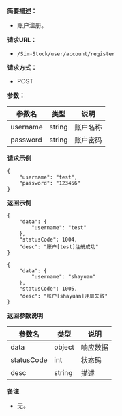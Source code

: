**简要描述：**

- 账户注册。

**请求URL：**

- ` /Sim-Stock/user/account/register `

**请求方式：**

- POST

**参数：**

| 参数名 | 类型 | 说明 |
| --- | --- | --- |
| username | string | 账户名称 |
| password | string | 账户密码 |

**请求示例**

```
{
	"username": "test",
	"password": "123456"
}
```

**返回示例**

```
{
    "data": {
        "username": "test"
    },
    "statusCode": 1004,
    "desc": "账户[test]注册成功"
}

{
    "data": {
        "username": "shayuan"
    },
    "statusCode": 1005,
    "desc": "账户[shayuan]注册失败"
}
```

 **返回参数说明**

| 参数名 | 类型 | 说明 |
| --- | --- | --- |
| data | object | 响应数据 |
| statusCode | int | 状态码 |
| desc | string | 描述 |

 **备注** 

- 无。